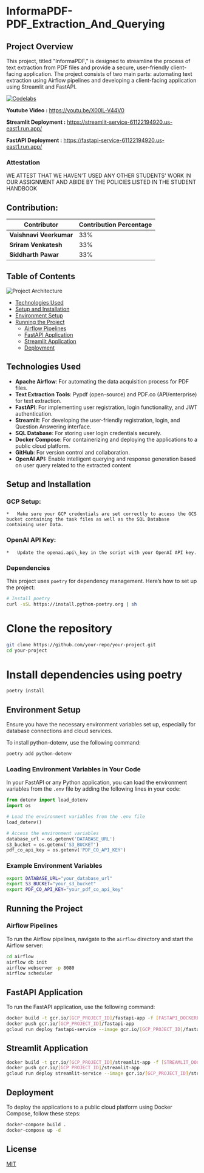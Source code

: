 # InformaPDF-PDF_Extraction_And_Querying

## Project Overview

This project, titled "InformaPDF," is designed to streamline the process of text extraction from PDF files and provide a secure, user-friendly client-facing application. The project consists of two main parts: automating text extraction using Airflow pipelines and developing a client-facing application using Streamlit and FastAPI.

[![Codelabs](https://img.shields.io/badge/Codelabs-green?style=for-the-badge)](https://codelabs-preview.appspot.com/?file_id=1PtPbQA_wmCll14lt--FDn1jZeQYlErJ-qFyUNH8iI1g#0)

**Youtube Video :** https://youtu.be/X00lL-V44V0

**Streamlit Deployment :** https://streamlit-service-61122194920.us-east1.run.app/

**FastAPI Deployment :** https://fastapi-service-61122194920.us-east1.run.app/

### Attestation

WE ATTEST THAT WE HAVEN'T USED ANY OTHER STUDENTS' WORK IN OUR ASSIGNMENT AND ABIDE BY THE POLICIES LISTED IN THE STUDENT HANDBOOK

## Contribution: 

| **Contributor**       | **Contribution Percentage** |
|------------------------|-----------------------------|
| **Vaishnavi Veerkumar** | 33%                        |
| **Sriram Venkatesh**    | 33%                        |
| **Siddharth Pawar**      | 33%                        |

## Table of Contents
![Project Architecture](Diagrams/system_architecture.png)
- [Technologies Used](#technologies-used)
- [Setup and Installation](#setup-and-installation)
- [Environment Setup](#environment-setup)
- [Running the Project](#running-the-project)
  - [Airflow Pipelines](#airflow-pipelines)
  - [FastAPI Application](#fastapi-application)
  - [Streamlit Application](#streamlit-application)
  - [Deployment](#deployment)

## Technologies Used

- **Apache Airflow**: For automating the data acquisition process for PDF files.
- **Text Extraction Tools**: Pypdf (open-source) and PDF.co (API/enterprise) for text extraction.
- **FastAPI**: For implementing user registration, login functionality, and JWT authentication.
- **Streamlit**: For developing the user-friendly registration, login, and Question Answering interface.
- **SQL Database**: For storing user login credentials securely.
- **Docker Compose**: For containerizing and deploying the applications to a public cloud platform.
- **GitHub**: For version control and collaboration.
- **OpenAI API:** Enable intelligent querying and response generation based on user query related to the extracted content

## Setup and Installation

### **GCP Setup**:
    
    *   Make sure your GCP credentials are set correctly to access the GCS bucket containing the task files as well as the SQL Database containing user Data.
        
### **OpenAI API Key**:
    
    *   Update the openai.api\_key in the script with your OpenAI API key.
    
### Dependencies

This project uses `poetry` for dependency management. Here’s how to set up the project:

```bash
# Install poetry
curl -sSL https://install.python-poetry.org | sh
```

# Clone the repository
```bash
git clone https://github.com/your-repo/your-project.git
cd your-project
```

# Install dependencies using poetry
```bash
poetry install
```

## Environment Setup
Ensure you have the necessary environment variables set up, especially for database connections and cloud services.

To install python-dotenv, use the following command:
```bash
poetry add python-dotenv
```

### Loading Environment Variables in Your Code

In your FastAPI or any Python application, you can load the environment variables from the `.env` file by adding the following lines in your code:

```python
from dotenv import load_dotenv
import os

# Load the environment variables from the .env file
load_dotenv()

# Access the environment variables
database_url = os.getenv('DATABASE_URL')
s3_bucket = os.getenv('S3_BUCKET')
pdf_co_api_key = os.getenv('PDF_CO_API_KEY')
```

### Example Environment Variables

```bash
export DATABASE_URL="your_database_url"
export S3_BUCKET="your_s3_bucket"
export PDF_CO_API_KEY="your_pdf_co_api_key"
```

## Running the Project

### Airflow Pipelines
To run the Airflow pipelines, navigate to the `airflow` directory and start the Airflow server:

```bash
cd airflow
airflow db init
airflow webserver -p 8080
airflow scheduler
```

## FastAPI Application

To run the FastAPI application, use the following command:

```bash
docker build -t gcr.io/[GCP_PROJECT_ID]/fastapi-app -f [FASTAPI_DOCKERFILE] .
docker push gcr.io/[GCP_PROJECT_ID]/fastapi-app
gcloud run deploy fastapi-service --image gcr.io/[GCP_PROJECT_ID]/fastapi-app --platform managed --region us-east1 --allow-unauthenticated --port 8000
```

## Streamlit Application
```bash
docker build -t gcr.io/[GCP_PROJECT_ID]/streamlit-app -f [STREAMLIT_DOCKERFILE] .
docker push gcr.io/[GCP_PROJECT_ID]/streamlit-app
gcloud run deploy streamlit-service --image gcr.io/[GCP_PROJECT_ID]/streamlit-app --platform managed --region us-east1 --allow-unauthenticated --port 8501
```

## Deployment

To deploy the applications to a public cloud platform using Docker Compose, follow these steps:

```bash
docker-compose build .
docker-compose up -d
```


## License

[MIT](https://choosealicense.com/licenses/mit/)
